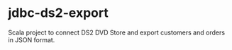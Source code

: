 # jdbc-ds2-export
Scala project to connect DS2 DVD Store and export customers and orders in JSON format.
